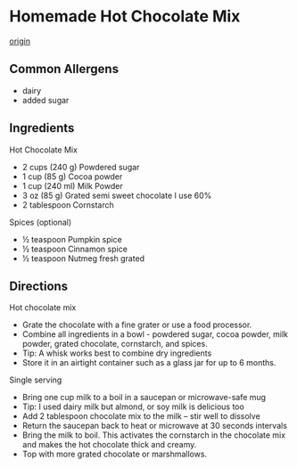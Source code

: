 # Homemade Hot Chocolate Mix
[origin](https://veenaazmanov.com/homemade-hot-chocolate-mix/)

## Common Allergens
* dairy
* added sugar

## Ingredients
Hot Chocolate Mix
* 2 cups (240 g) Powdered sugar
* 1 cup (85 g) Cocoa powder
* 1 cup (240 ml) Milk Powder
* 3 oz (85 g) Grated semi sweet chocolate I use 60%
* 2 tablespoon Cornstarch

Spices (optional)
* ½ teaspoon Pumpkin spice
* ½ teaspoon Cinnamon spice
* ½ teaspoon Nutmeg fresh grated

## Directions
Hot chocolate mix
* Grate the chocolate with a fine grater or use a food processor.
* Combine all ingredients in a bowl - powdered sugar, cocoa powder, milk powder, grated chocolate, cornstarch, and spices.
* Tip: A whisk works best to combine dry ingredients
* Store it in an airtight container such as a glass jar for up to 6 months.

Single serving
* Bring one cup milk to a boil in a saucepan or microwave-safe mug
* Tip: I used dairy milk but almond, or soy milk is delicious too
* Add 2 tablespoon chocolate mix to the milk – stir well to dissolve
* Return the saucepan back to heat or microwave at 30 seconds intervals
* Bring the milk to boil. This activates the cornstarch in the chocolate mix and makes the hot chocolate thick and creamy.
* Top with more grated chocolate or marshmallows.